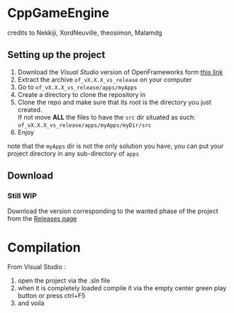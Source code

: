 # CppGameEngine
credits to Nekkiji, XordNeuville, theosimon, Malamdg

## Setting up the project

1. Download the _Visual Studio_ version of OpenFrameworks form [this link](https://openframeworks.cc/download/) 
2. Extract the archive `of_vX.X.X_vs_release` on your computer
3. Go to `of_vX.X.X_vs_release/apps/myApps` 
4. Create a directory to clone the repository in
5. Clone the repo and make sure that its root is the directory you just created.\
If not move **ALL** the files to have the `src` dir situated as such: `of_vX.X.X_vs_release/apps/myApps/myDir/src`
6. Enjoy

note that the `myApps` dir is not the only solution you have, you can put your project directory in any sub-directory of `apps`

## Download 
### Still WIP <!--- Will be removed as soon the first release is done -->

Download the version corresponding to the wanted phase of the project from the [Releases page](https://github.com/Malamdg/CppGameEngine/releases)

# Compilation
From Visual Studio :
1. open the project via the .sln file
2. when it is completely loaded compile it via the empty center green play button or press ctrl+F5
3. and voilà
